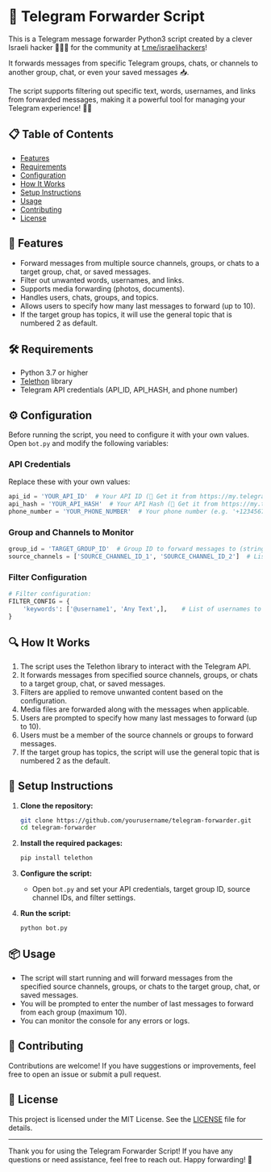 # 📡 Telegram Forwarder Script

This is a Telegram message forwarder Python3 script created by a clever Israeli hacker 🤖🇮🇱 for the community at [t.me/israelihackers](https://t.me/israelihackers)! 

It forwards messages from specific Telegram groups, chats, or channels to another group, chat, or even your saved messages 📥. 

The script supports filtering out specific text, words, usernames, and links from forwarded messages, making it a powerful tool for managing your Telegram experience! 🚀✨

## 📋 Table of Contents
- [Features](#features)
- [Requirements](#requirements)
- [Configuration](#configuration)
- [How It Works](#how-it-works)
- [Setup Instructions](#setup-instructions)
- [Usage](#usage)
- [Contributing](#contributing)
- [License](#license)

## 🚀 Features
- Forward messages from multiple source channels, groups, or chats to a target group, chat, or saved messages.
- Filter out unwanted words, usernames, and links.
- Supports media forwarding (photos, documents).
- Handles users, chats, groups, and topics.
- Allows users to specify how many last messages to forward (up to 10).
- If the target group has topics, it will use the general topic that is numbered 2 as default.

## 🛠️ Requirements
- Python 3.7 or higher
- [Telethon](https://github.com/LonamiWebs/Telethon) library
- Telegram API credentials (API_ID, API_HASH, and phone number)

## ⚙️ Configuration
Before running the script, you need to configure it with your own values. Open `bot.py` and modify the following variables:

### API Credentials
Replace these with your own values:
```python
api_id = 'YOUR_API_ID'  # Your API ID (🔑 Get it from https://my.telegram.org)
api_hash = 'YOUR_API_HASH'  # Your API Hash (🔑 Get it from https://my.telegram.org)
phone_number = 'YOUR_PHONE_NUMBER'  # Your phone number (e.g. '+123456789') 📞
```

### Group and Channels to Monitor
```python
group_id = 'TARGET_GROUP_ID'  # Group ID to forward messages to (string format)
source_channels = ['SOURCE_CHANNEL_ID_1', 'SOURCE_CHANNEL_ID_2']  # List of source channel IDs (string format)
```

### Filter Configuration
```python
# Filter configuration:
FILTER_CONFIG = {
    'keywords': ['@username1', 'Any Text',],    # List of usernames to filter out
}
```

## 🔍 How It Works
1. The script uses the Telethon library to interact with the Telegram API.
2. It forwards messages from specified source channels, groups, or chats to a target group, chat, or saved messages.
3. Filters are applied to remove unwanted content based on the configuration.
4. Media files are forwarded along with the messages when applicable.
5. Users are prompted to specify how many last messages to forward (up to 10).
6. Users must be a member of the source channels or groups to forward messages.
7. If the target group has topics, the script will use the general topic that is numbered 2 as the default.

## 📝 Setup Instructions
1. **Clone the repository:**
   ```bash
   git clone https://github.com/yourusername/telegram-forwarder.git
   cd telegram-forwarder
   ```

2. **Install the required packages:**
   ```bash
   pip install telethon
   ```

3. **Configure the script:**
   - Open `bot.py` and set your API credentials, target group ID, source channel IDs, and filter settings.

4. **Run the script:**
   ```bash
   python bot.py
   ```

## 📦 Usage
- The script will start running and will forward messages from the specified source channels, groups, or chats to the target group, chat, or saved messages.
- You will be prompted to enter the number of last messages to forward from each group (maximum 10).
- You can monitor the console for any errors or logs.

## 🤝 Contributing
Contributions are welcome! If you have suggestions or improvements, feel free to open an issue or submit a pull request.

## 📄 License
This project is licensed under the MIT License. See the [LICENSE](LICENSE) file for details.

---

Thank you for using the Telegram Forwarder Script! If you have any questions or need assistance, feel free to reach out. Happy forwarding! 🎉
